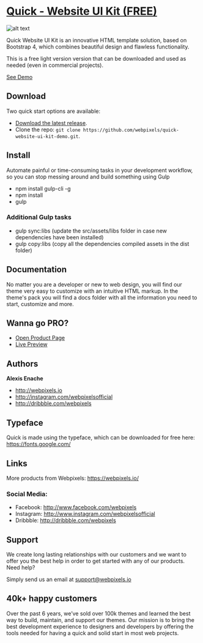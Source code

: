 # [Quick - Website UI Kit (FREE)](https://webpixels.github.io/quick-website-ui-kit-demo/)

![alt text](https://webpixels.s3.eu-central-1.amazonaws.com/public/themes/quick-website-ui-kit-demo.jpg "Quick - Website UI Kit (FREE)")

Quick Website UI Kit is an innovative HTML template solution, based on Bootstrap 4, which combines beautiful design and flawless functionality.

This is a free light version version that can be downloaded and used as needed (even in commercial projects).

[See Demo](https://webpixels.github.io/quick-website-ui-kit-demo/)

## Download

Two quick start options are available:

- [Download the latest release](https://github.com/webpixels/quick-website-ui-kit-demo/archive/master.zip).
- Clone the repo: `git clone https://github.com/webpixels/quick-website-ui-kit-demo.git`.

## Install

Automate painful or time-consuming tasks in your development workflow, so you can stop messing around and build something using Gulp

- npm install gulp-cli -g
- npm install
- gulp

### Additional Gulp tasks

- gulp sync:libs (update the src/assets/libs folder in case new dependencies have been installed)
- gulp copy:libs (copy all the dependencies compiled assets in the dist folder)

## Documentation

No matter you are a developer or new to web design, you will find our theme very easy to customize with an intuitive HTML markup. In the theme's pack you will find a docs folder with all the information you need to start, customize and more.

## Wanna go PRO?

- [Open Product Page](https://webpixels.io/themes/quick-website-ui-kit)
- [Live Preview](https://preview.webpixels.io/quick-website-ui-kit/)

## Authors

**Alexis Enache**

+ <http://webpixels.io>
+ <http://instagram.com/webpixelsofficial>
+ <http://dribbble.com/webpixels>

## Typeface

Quick is made using the  typeface, which can be downloaded for free here: https://fonts.google.com/

## Links

More products from Webpixels: <https://webpixels.io/>

### Social Media:

- Facebook: <http://www.facebook.com/webpixels>
- Instagram: <http://www.instagram.com/webpixelsofficial>
- Dribbble: <http://dribbble.com/webpixels>

## Support

We create long lasting relationships with our customers and we want to offer you the best help in order to get started with any of our products.
Need help?

Simply send us an email at support@webpixels.io

## 40k+ happy customers

Over the past 6 years, we’ve sold over 100k themes and learned the best way to build, maintain, and support our themes. Our mission is to bring the best development experience to designers and developers by offering the tools needed for having a quick and solid start in most web projects.
